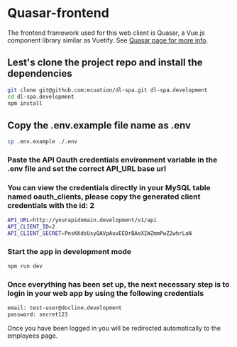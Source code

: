 # Quasar-frontend
The frontend framework used for this web client is Quasar, a Vue.js component library similar as Vuetify.
See [Quasar page for more info](https://quasar.dev/quasar-cli/installation).

## Lest's clone the project repo and install the dependencies
```bash
git clone git@github.com:ecuation/dl-spa.git dl-spa.development
cd dl-spa.development
npm install
```

## Copy the .env.example file name as .env
```bash
cp .env.example ./.env
```

###  Paste the API Oauth credentials environment variable in the .env file and set the correct API_URL base url
### You can view the credentials directly in your MySQL table named oauth_clients, please copy the generated client credentials with the id: 2
```bash
API_URL=http://yourapidomain.development/v1/api
API_CLIENT_ID=2
API_CLIENT_SECRET=PnsKKdsUsyQAVpAuvEEDrBAeXIWZmmPwZ2whrLaN
```

### Start the app in development mode
```bash
npm run dev
```

### Once everything has been set up, the next necessary step is to login in your web app by using the following credentials
```bash
email: test-user@docline.development
password: secret123
```
Once you have been logged in you will be redirected automatically to the employees page.
